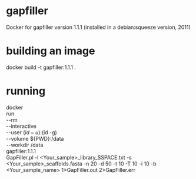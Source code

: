# gapfiller
Docker for gapfiller version 1.1.1 (installed in a debian:squeeze version, 2011)

# building an image
docker build -t gapfiller:1.1.1 .

# running 

docker \
  run \
  --rm \
  --interactive \
  --user $(id -u):$(id -g) \
  --volume ${PWD}:/data \
  --workdir /data \
  gapfiller:1.1.1 \
GapFiller.pl -l <Your_sample>_library_SSPACE.txt -s <Your_sample>_scaffolds.fasta -n 20 -d 50 -t 10 -T 10 -i 10 -b <Your_sample_name> 1>GapFiller.out 2>GapFiller.err

